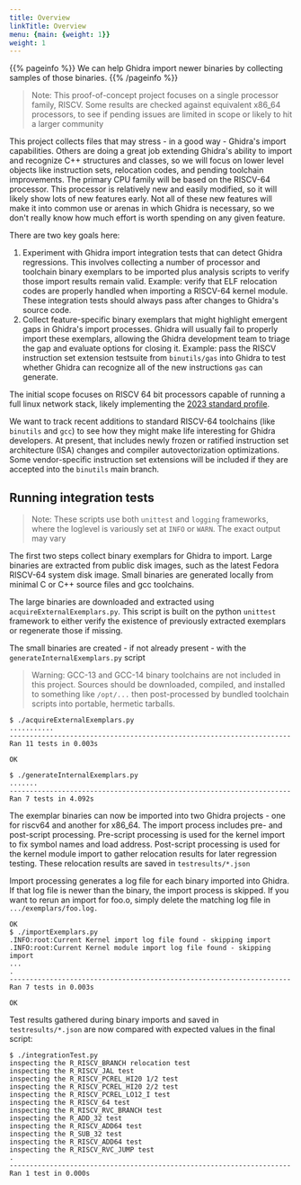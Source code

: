 ```yaml
---
title: Overview
linkTitle: Overview
menu: {main: {weight: 1}}
weight: 1
---
```


{{% pageinfo %}}
We can help Ghidra import newer binaries by collecting samples of those binaries.
{{% /pageinfo %}}

>Note: This proof-of-concept project focuses on a single processor family, RISCV.
>      Some results are checked against equivalent x86_64 processors, to see if pending
>      issues are limited in scope or likely to hit a larger community

This project collects files that may stress - in a good way - Ghidra's import capabilities.
Others are doing a great job extending Ghidra's ability to import
and recognize C++ structures and classes, so we will focus on lower level objects
like instruction sets, relocation codes, and pending toolchain improvements.
The primary CPU family will be based on
the RISCV-64 processor.  This processor is relatively new and easily modified, so
it will likely show lots of new features early.  Not all of these new features will
make it into common use or arenas in which Ghidra is necessary, so we don't really
know how much effort is worth spending on any given feature.

There are two key goals here:

1. Experiment with Ghidra import integration tests that can detect Ghidra regressions.  This involves collecting
   a number of processor and toolchain binary exemplars to be imported plus analysis scripts to verify those import results
   remain valid.  Example: verify that ELF relocation codes are properly handled when importing a RISCV-64 kernel
   module.  These integration tests should always pass after changes to Ghidra's source code.
2. Collect feature-specific binary exemplars that might highlight emergent gaps in
   Ghidra's import processes.  Ghidra will usually
   fail to properly import these exemplars, allowing the Ghidra development team to triage the gap and evaluate options for closing
   it.  Example: pass the RISCV instruction set extension testsuite from `binutils/gas` into Ghidra to test whether Ghidra can
   recognize all of the new instructions `gas` can generate.

The initial scope focuses on RISCV 64 bit processors capable of running a full linux network stack, likely implementing
the [2023 standard profile](https://github.com/riscv/riscv-profiles/blob/main/rva23-profile.adoc).

We want to track recent additions to standard RISCV-64 toolchains (like `binutils` and `gcc`) to
see how they might make life interesting for Ghidra developers.  At present, that includes
newly frozen or ratified instruction set architecture (ISA) changes and compiler autovectorization
optimizations.  Some vendor-specific instruction set extensions will be included if they are accepted into
the `binutils` main branch.

## Running integration tests

>Note: These scripts use both `unittest` and `logging` frameworks, where the loglevel is variously set at `INFO` or `WARN`.
>      The exact output may vary

The first two steps collect binary exemplars for Ghidra to import.  Large binaries are extracted from public disk images,
such as the latest Fedora RISCV-64 system disk image.  Small binaries are generated locally from minimal C or C++ source
files and gcc toolchains.

The large binaries are downloaded and extracted using `acquireExternalExemplars.py`.  This script is built on the python `unittest` framework
to either verify the existence of previously extracted exemplars or regenerate those if missing.

The small binaries are created - if not already present - with the `generateInternalExemplars.py` script

> Warning: GCC-13 and GCC-14 binary toolchains are not included in this project.  Sources should be downloaded, compiled, and
>          installed to something like `/opt/...` then post-processed by bundled toolchain scripts into portable, hermetic tarballs.


```console
$ ./acquireExternalExemplars.py 
...........
----------------------------------------------------------------------
Ran 11 tests in 0.003s

OK

$ ./generateInternalExemplars.py 
.......
----------------------------------------------------------------------
Ran 7 tests in 4.092s
```

The exemplar binaries can now be imported into two Ghidra projects - one for riscv64 and another for x86_64.
The import process includes pre- and post-script processing.  Pre-script processing is used for the kernel import
to fix symbol names and load address.  Post-script processing is used for the kernel module import to gather
relocation results for later regression testing.  These relocation results are saved in `testresults/*.json`

Import processing generates a log file for each binary imported into Ghidra.  If that log file is newer than the
binary, the import process is skipped.  If you want to rerun an import for foo.o, simply delete the matching log file in
`.../exemplars/foo.log.`

```console
OK
$ ./importExemplars.py
.INFO:root:Current Kernel import log file found - skipping import
.INFO:root:Current Kernel module import log file found - skipping import
...
.
----------------------------------------------------------------------
Ran 7 tests in 0.003s

OK
```

Test results gathered during binary imports and saved in `testresults/*.json` are now compared with expected
values in the final script:

```console
$ ./integrationTest.py 
inspecting the R_RISCV_BRANCH relocation test
inspecting the R_RISCV_JAL test
inspecting the R_RISCV_PCREL_HI20 1/2 test
inspecting the R_RISCV_PCREL_HI20 2/2 test
inspecting the R_RISCV_PCREL_LO12_I test
inspecting the R_RISCV_64 test
inspecting the R_RISCV_RVC_BRANCH test
inspecting the R_ADD_32 test
inspecting the R_RISCV_ADD64 test
inspecting the R_SUB_32 test
inspecting the R_RISCV_ADD64 test
inspecting the R_RISCV_RVC_JUMP test
.
----------------------------------------------------------------------
Ran 1 test in 0.000s
```
